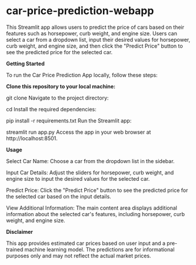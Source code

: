 # car-price-prediction-webapp
This Streamlit app allows users to predict the price of cars based on their features such as horsepower, curb weight, and engine size. Users can select a car from a dropdown list, input their desired values for horsepower, curb weight, and engine size, and then click the "Predict Price" button to see the predicted price for the selected car.

**Getting Started**

To run the Car Price Prediction App locally, follow these steps:

**Clone this repository to your local machine:**

git clone <repository-url>
Navigate to the project directory:

cd <project-directory>
Install the required dependencies:

pip install -r requirements.txt
Run the Streamlit app:

streamlit run app.py
Access the app in your web browser at http://localhost:8501.

**Usage**

Select Car Name: Choose a car from the dropdown list in the sidebar.

Input Car Details: Adjust the sliders for horsepower, curb weight, and engine size to input the desired values for the selected car.

Predict Price: Click the "Predict Price" button to see the predicted price for the selected car based on the input details.

View Additional Information: The main content area displays additional information about the selected car's features, including horsepower, curb weight, and engine size.

**Disclaimer**

This app provides estimated car prices based on user input and a pre-trained machine learning model. The predictions are for informational purposes only and may not reflect the actual market prices.
